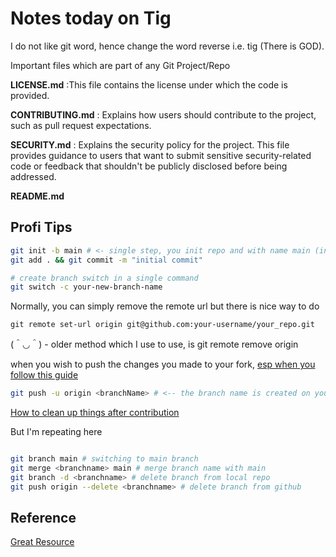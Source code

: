 # Notes today on Tig

I do not like git word, hence change the word reverse i.e. tig (There is GOD).

Important files which are part of any Git Project/Repo

**LICENSE.md** :This file contains the license under which the code is provided.

**CONTRIBUTING.md** : Explains how users should contribute to the project, such as pull request expectations.

**SECURITY.md** : Explains the security policy for the project. This file provides guidance to users that want to submit sensitive security-related code or feedback that shouldn't be publicly disclosed before being addressed.

**README.md**

## Profi Tips

```bash
git init -b main # <- single step, you init repo and with name main (instead of master)>
git add . && git commit -m "initial commit"

# create branch switch in a single command
git switch -c your-new-branch-name

```
Normally, you can simply remove the remote url but there is nice way to do

`git remote set-url origin git@github.com:your-username/your_repo.git`

(＾◡＾) - older method which I use to use, is git remote remove origin

when you wish to push the changes you made to your fork, [esp when you follow this guide](https://github.com/pmz2025/first-contributions)

```bash
git push -u origin <branchName> # <-- the branch name is created on your remote repo as well

```

[How to clean up things after contribution](https://github.com/firstcontributions/first-contributions/blob/main/docs/additional-material/git_workflow_scenarios/removing-branch-from-your-repository.md)

But I'm repeating here

```bash

git branch main # switching to main branch
git merge <branchname> main # merge branch name with main
git branch -d <branchname> # delete branch from local repo
git push origin --delete <branchname> # delete branch from github

```
## Reference

[Great Resource](https://github.com/firstcontributions/first-contributions/tree/main/docs/additional-material/git_workflow_scenarios)